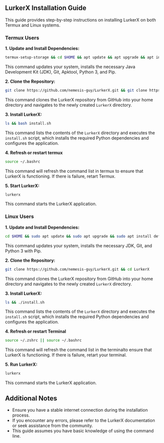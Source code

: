 ## LurkerX Installation Guide

This guide provides step-by-step instructions on installing LurkerX on both Termux and Linux systems.

### Termux Users

**1. Update and Install Dependencies:**

```bash
termux-setup-storage && cd $HOME && apt update && apt upgrade && apt install openjdk-17 && pkg install git apktool python3 python3-pip -y
```

This command updates your system, installs the necessary Java Development Kit (JDK), Git, Apktool, Python 3, and Pip.

**2. Clone the Repository:**

```bash
git clone https://github.com/nemesis-guy/LurkerX.git && git clone https://github.com/Lexiie/Termux-Apktool && cd Termux-Apktool && dpkg -i apktool_2.3.4_all.deb && cd $HOME && cd LurkerX
```

This command clones the LurkerX repository from GitHub into your home directory and navigates to the newly created `LurkerX` directory.

**3. Install LurkerX:**

```bash
ls && bash install.sh
```

This command lists the contents of the `LurkerX` directory and executes the `install.sh` script, which installs the required Python dependencies and configures the application.

**4. Refresh or restart termux**
```bash
source ~/.bashrc
```

This command will refresh the command list in termux to ensure that LurkerX is functioning. If there is failure, retart Termux.

**5. Start LurkerX:**

```bash
lurkerx
```

This command starts the LurkerX application.

### Linux Users

**1. Update and Install Dependencies:**

```bash
cd $HOME && sudo apt update && sudo apt upgrade && sudo apt install default-jdk git python3 python3-pip -y
```

This command updates your system, installs the necessary JDK, Git, and Python 3 with Pip.

**2. Clone the Repository:**

```bash
git clone https://github.com/nemesis-guy/LurkerX.git && cd LurkerX
```

This command clones the LurkerX repository from GitHub into your home directory and navigates to the newly created `LurkerX` directory.

**3. Install LurkerX:**

```bash
ls && ./install.sh
```

This command lists the contents of the `LurkerX` directory and executes the `install.sh` script, which installs the required Python dependencies and configures the application.

**4. Refresh or restart Terminal**
```bash
source ~/.zshrc || source ~/.bashrc 
```

This command will refresh the command list in the terminalto ensure that LurkerX is functioning. If there is failure, retart your terminal.

**5. Run LurkerX:**

```bash
lurkerx
```

This command starts the LurkerX application.

## Additional Notes

- Ensure you have a stable internet connection during the installation process.
- If you encounter any errors, please refer to the LurkerX documentation or seek assistance from the community.
- This guide assumes you have basic knowledge of using the command line.
